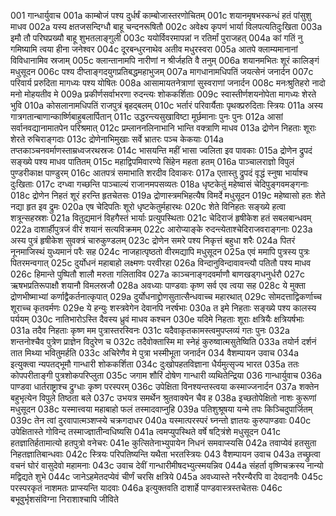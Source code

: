 001  गान्धार्युवाच
001a काम्बोजं पश्य दुर्धर्षं काम्बोजास्तरणोचितम्
001c शयानमृषभस्कन्धं हतं पांसुशु माधव
002a यस्य क्षतजसन्दिग्धौ बाहू चन्दनरूषितौ
002c अवेक्ष्य कृपणं भार्या विलपत्यतिदुःखिता
003a इमौ तौ परिघप्रख्यौ बाहू शुभतलाङ्गुली
003c ययोर्विवरमापन्नां न रतिर्मां पुराजहत्
004a कां गतिं नु गमिष्यामि त्वया हीना जनेश्वर
004c दूरबन्धुरनाथेव अतीव मधुरस्वरा
005a आतपे क्लाम्यमानानां विविधानामिव स्रजाम्
005c क्लान्तानामपि नारीणां न श्रीर्जहति वै तनुम्
006a शयानमभितः शूरं कालिङ्गं मधुसूदन
006c पश्य दीप्ताङ्गदयुगप्रतिबद्धमहाभुजम्
007a मागधानामधिपतिं जयत्सेनं जनार्दन
007c परिवार्य प्ररुदिता मागध्यः पश्य योषितः
008a आसामायतनेत्राणां सुस्वराणां जनार्दन
008c मनःश्रुतिहरो नादो मनो मोहयतीव मे
009a प्रकीर्णसर्वाभरणा रुदन्त्यः शोककर्शिताः
009c स्वास्तीर्णशयनोपेता मागध्यः शेरते भुवि
010a कोसलानामधिपतिं राजपुत्रं बृहद्बलम्
010c भर्तारं परिवार्यैताः पृथक्प्ररुदिताः स्त्रियः
011a अस्य गात्रगतान्बाणान्कार्ष्णिबाहुबलार्पितान्
011c उद्धरन्त्यसुखाविष्टा मूर्छमानाः पुनः पुनः
012a आसां सर्वानवद्यानामातपेन परिश्रमात्
012c प्रम्लाननलिनाभानि भान्ति वक्त्राणि माधव
013a द्रोणेन निहताः शूराः शेरते रुचिराङ्गदाः
013c द्रोणेनाभिमुखाः सर्वे भ्रातरः पञ्च केकयाः
014a तप्तकाञ्चनवर्माणस्ताम्रध्वजरथस्रजः
014c भासयन्ति महीं भासा ज्वलिता इव पावकाः
015a द्रोणेन द्रुपदं सङ्ख्ये पश्य माधव पातितम्
015c महाद्विपमिवारण्ये सिंहेन महता हतम्
016a पाञ्चालराज्ञो विपुलं पुण्डरीकाक्ष पाण्डुरम्
016c आतपत्रं समाभाति शरदीव दिवाकरः
017a एतास्तु द्रुपदं वृद्धं स्नुषा भार्याश्च दुःखिताः
017c दग्ध्वा गच्छन्ति पाञ्चाल्यं राजानमपसव्यतः
018a धृष्टकेतुं महेष्वासं चेदिपुङ्गवमङ्गनाः
018c द्रोणेन निहतं शूरं हरन्ति हृतचेतसः
019a द्रोणास्त्रमभिहत्यैष विमर्दे मधुसूदन
019c महेष्वासो हतः शेते नद्या हृत इव द्रुमः
020a एष चेदिपतिः शूरो धृष्टकेतुर्महारथः
020c शेते विनिहतः सङ्ख्ये हत्वा शत्रून्सहस्रशः
021a वितुद्यमानं विहगैस्तं भार्याः प्रत्युपस्थिताः
021c चेदिराजं हृषीकेश हतं सबलबान्धवम्
022a दाशार्हीपुत्रजं वीरं शयानं सत्यविक्रमम्
022c आरोप्याङ्के रुदन्त्येताश्चेदिराजवराङ्गनाः
023a अस्य पुत्रं हृषीकेश सुवक्त्रं चारुकुण्डलम्
023c द्रोणेन समरे पश्य निकृत्तं बहुधा शरैः
024a पितरं नूनमाजिस्थं युध्यमानं परैः सह
024c नाजहात्पृष्ठतो वीरमद्यापि मधुसूदन
025a एवं ममापि पुत्रस्य पुत्रः पितरमन्वगात्
025c दुर्योधनं महाबाहो लक्ष्मणः परवीरहा
026a विन्दानुविन्दावावन्त्यौ पतितौ पश्य माधव
026c हिमान्ते पुष्पितौ शालौ मरुता गलिताविव
027a काञ्चनाङ्गदवर्माणौ बाणखड्गधनुर्धरौ
027c ऋषभप्रतिरूपाक्षौ शयानौ विमलस्रजौ
028a अवध्याः पाण्डवाः कृष्ण सर्व एव त्वया सह
028c ये मुक्ता द्रोणभीष्माभ्यां कर्णाद्वैकर्तनात्कृपात्
029a दुर्योधनाद्द्रोणसुतात्सैन्धवाच्च महारथात्
029c सोमदत्ताद्विकर्णाच्च शूराच्च कृतवर्मणः
029e ये हन्युः शस्त्रवेगेन देवानपि नरर्षभाः
030a त इमे निहताः सङ्ख्ये पश्य कालस्य पर्ययम्
030c नातिभारोऽस्ति दैवस्य ध्रुवं माधव कश्चन
030e यदिमे निहताः शूराः क्षत्रियैः क्षत्रियर्षभाः
031a तदैव निहताः कृष्ण मम पुत्रास्तरस्विनः
031c यदैवाकृतकामस्त्वमुपप्लव्यं गतः पुनः
032a शन्तनोश्चैव पुत्रेण प्राज्ञेन विदुरेण च
032c तदैवोक्तास्मि मा स्नेहं कुरुष्वात्मसुतेष्विति
033a तयोर्न दर्शनं तात मिथ्या भवितुमर्हति
033c अचिरेणैव मे पुत्रा भस्मीभूता जनार्दन
034  वैशम्पायन उवाच
034a इत्युक्त्वा न्यपतद्भूमौ गान्धारी शोककर्शिता
034c दुःखोपहतविज्ञाना धैर्यमुत्सृज्य भारत
035a ततः कोपपरीताङ्गी पुत्रशोकपरिप्लुता
035c जगाम शौरिं दोषेण गान्धारी व्यथितेन्द्रिया
036  गान्धार्युवाच
036a पाण्डवा धार्तराष्ट्राश्च द्रुग्धाः कृष्ण परस्परम्
036c उपेक्षिता विनश्यन्तस्त्वया कस्माज्जनार्दन
037a शक्तेन बहुभृत्येन विपुले तिष्ठता बले
037c उभयत्र समर्थेन श्रुतवाक्येन चैव ह
038a इच्छतोपेक्षितो नाशः कुरूणां मधुसूदन
038c यस्मात्त्वया महाबाहो फलं तस्मादवाप्नुहि
039a पतिशुश्रूषया यन्मे तपः किञ्चिदुपार्जितम्
039c तेन त्वां दुरवापात्मञ्शप्स्ये चक्रगदाधर
040a यस्मात्परस्परं घ्नन्तो ज्ञातयः कुरुपाण्डवाः
040c उपेक्षितास्ते गोविन्द तस्माज्ज्ञातीन्वधिष्यसि
041a त्वमप्युपस्थिते वर्षे षट्त्रिंशे मधुसूदन
041c हतज्ञातिर्हतामात्यो हतपुत्रो वनेचरः
041e कुत्सितेनाभ्युपायेन निधनं समवाप्स्यसि
042a तवाप्येवं हतसुता निहतज्ञातिबान्धवाः
042c स्त्रियः परिपतिष्यन्ति यथैता भरतस्त्रियः
043  वैशम्पायन उवाच
043a तच्छ्रुत्वा वचनं घोरं वासुदेवो महामनाः
043c उवाच देवीं गान्धारीमीषदभ्युत्स्मयन्निव
044a संहर्ता वृष्णिचक्रस्य नान्यो मद्विद्यते शुभे
044c जानेऽहमेतदप्येवं चीर्णं चरसि क्षत्रिये
045a अवध्यास्ते नरैरन्यैरपि वा देवदानवैः
045c परस्परकृतं नाशमतः प्राप्स्यन्ति यादवाः
046a इत्युक्तवति दाशार्हे पाण्डवास्त्रस्तचेतसः
046c बभूवुर्भृशसंविग्ना निराशाश्चापि जीविते

